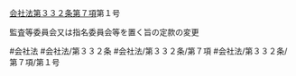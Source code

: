 [会社法第３３２条第７項](会社法＿＿＿＿第３３２条第７項)第１号

監査等委員会又は指名委員会等を置く旨の定款の変更


#会社法
#会社法/第３３２条
#会社法/第３３２条/第７項
#会社法/第３３２条/第７項/第１号
